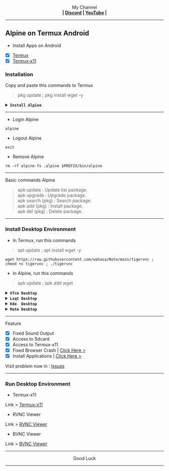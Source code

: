 <p align="center">My Channel</br><b>
| <a href="https://discord.gg/GCehyym">Discord</a> | <a href="https://youtube.com/@layargeser">YouTube</a> |</b></p>

---
## Alpine on Termux Android

* Install Apps on Android
- [x] [Termux](https://play.google.com/store/apps/details?id=com.termux)
- [x] [Termux-x11](https://github.com/termux/termux-x11/releases)

### Installation

Copy and paste this commands to Termux
> pkg update ; pkg install wget -y

<details><summary><b><code>Install Alpine</code></b></summary>

#### Alpine 3.20
Rootfs : Armhf, Arm64, i386, Amd64
```
wget https://raw.githubusercontent.com/wahasa/Alpine/main/Install/alpine3.20.sh ; chmod +x alpine3.20.sh ; ./alpine3.20.sh
```

#### Alpine 3.21 (Dev)
Rootfs : Armhf, Arm64, i386, Amd64
```
wget https://raw.githubusercontent.com/wahasa/Alpine/main/Install/alpinedev.sh ; chmod +x alpinedev.sh ; ./alpinedev.sh
```

#### List Alpine | [Click Hare >](https://github.com/wahasa/Alpine/tree/main/Install)
</details>

---
* Login Alpine
```
alpine
```

* Logout Alpine
```
exit
```

* Remove Alpine
```
rm -rf alpine-fs .alpine $PREFIX/bin/alpine
```

---
Basic commands Alpine
> apk update : Update list package.</br>
> apk upgrade : Upgrade package.</br>
> apk search (pkg) : Search package.</br>
> apk add (pkg) : Install package.</br>
> apk del (pkg) : Delete package.</br>

---
### Install Desktop Environment
- In Termux, run this commands
> apt update ; apt install wget -y

```
wget https://raw.githubusercontent.com/wahasa/Note/main/tigervnc ; chmod +x tigervnc ; ./tigervnc
```

- In Alpine, run this commands
> apk update ; apk add wget

<details><summary><b><code>Xfce Desktop</code></b></summary></br>

```
apk add xfce4 xfce4-terminal xfce4-screensaver adw-gtk3 adwaita-xfce-icon-theme lightdm-gtk-greeter pulseaudio dbus
```
```
apk add firefox-esr xfburn parole ristretto
```
</details>

<details><summary><b><code>Lxqt Desktop</code></b></summary></br>

```
apk add lxqt-desktop lximage-qt obconf-qt pavucontrol-qt
```
</details>

<details><summary><b><code>Kde  Desktop</code></b></summary></br>

```
apk add plasma-desktop
```
</details>

<details><summary><b><code>Mate Desktop</code></b></summary></br>

```
apk add mate-desktop-environment lxdm adwaita-icon-theme faenza-icon-theme
```
</details>

---
Feature
- [x] Fixed Sound Output
- [x] Access to Sdcard
- [x] Access to Termux-x11
- [x] Fixed Browser Crash  | [Click Here >](https://github.com/wahasa/Alpine/tree/main/Note)
- [x] Install Applications | [Click Here >](https://github.com/wahasa/Alpine/tree/main/Apps)

Visit problem now in : [Issues](https://github.com/wahasa/Alpine/issues)

---
### Run Desktop Environment

* Termux-x11

Link > [Termux-x11](https://github.com/termux/termux-x11/releases)

* RVNC Viewer

Link > [RVNC Viewer](https://play.google.com/store/apps/details?id=com.realvnc.viewer.android)

* BVNC Viewer

Link > [BVNC Viewer](https://play.google.com/store/apps/details?id=com.iiordanov.freebVNC)
</br>

---
<p align="center">Good Luck</p>

---
